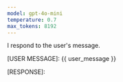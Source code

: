```yaml
---
model: gpt-4o-mini
temperature: 0.7
max_tokens: 8192
---
```


I respond to the user's message.

[USER MESSAGE]:
{{ user_message }}

[RESPONSE]:
